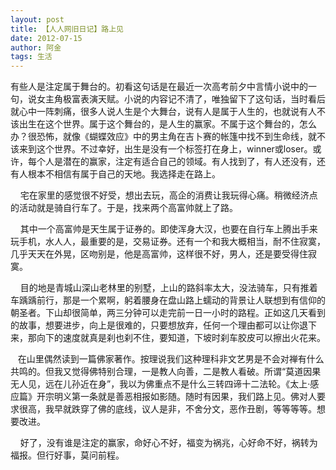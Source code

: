 ```yaml
---
layout: post
title: 【人人网旧日记】路上见
date: 2012-07-15
author: 阿金
tags: 生活
---
```


有些人是注定属于舞台的。初看这句话是在最近一次高考前夕中言情小说中的一句，说女主角极富表演天赋。小说的内容记不清了，唯独留下了这句话，当时看后就心中一阵刺痛，很多人说人生是个大舞台，说有人是属于人生的，也就说有人不该出生在这个世界。属于这个舞台的，是人生的赢家。不属于这个舞台的，怎么办？很恐怖，就像《蝴蝶效应》中的男主角在吉卜赛的帐篷中找不到生命线，就不该来到这个世界。不过幸好，出生是没有一个标签打在身上，winner或loser。或许，每个人是潜在的赢家，注定有适合自己的领域。有人找到了，有人还没有，还有人根本不相信有属于自己的天地。我选择走在路上。

    宅在家里的感觉很不好受，想出去玩，高企的消费让我玩得心痛。稍微经济点的活动就是骑自行车了。于是，找来两个高富帅就上了路。

    其中一个高富帅是天生属于证券的。即使浑身大汉，也要在自行车上腾出手来玩手机，水人人，最重要的是，交易证券。还有一个和我大概相当，耐不住寂寞，几乎天天在外晃，区吻别是，他是高富帅，这样很不好，男人，还是要受得住寂寞。

    目的地是青城山深山老林里的别墅，上山的路斜率太大，没法骑车，只有推着车踽踽前行，那是一个累啊，躬着腰身在盘山路上蠕动的背景让人联想到有信仰的朝圣者。下山却很简单，两三分钟可以走完前一日一小时的路程。正如这几天看到的故事，想要进步，向上是很难的，只要想放弃，任何一个理由都可以让你退下来，那向下的速度就真是刹也刹不住，要知道，下坡时刹车胶皮可以擦出火花来。

   在山里偶然读到一篇佛家著作。按理说我们这种理科非文艺男是不会对禅有什么共鸣的。但我又觉得佛特别合理，一是教人向善，二是教人看破。所谓“莫道因果无人见，远在儿孙近在身”，我以为佛重点不是什么三转四谛十二法轮。《太上·感应篇》开宗明义第一条就是善恶相报如影随。随时有因果，我们路上见。佛对人要求很高，我早就跌穿了佛的底线，议人是非，不舍分文，恶作丑剧，等等等等。想要改进。

    好了，没有谁是注定的赢家，命好心不好，福变为祸兆，心好命不好，祸转为福报。但行好事，莫问前程。
